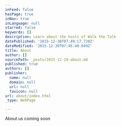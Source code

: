 ```yaml
---
inFeed: false
hasPage: true
inNav: true
inLanguage: null
starred: false
keywords: []
description: Learn about the hosts of Walk the Talk
datePublished: '2015-12-30T07:49:17.720Z'
dateModified: '2015-12-30T07:45:40.049Z'
title: About
author: []
sourcePath: _posts/2015-12-19-about.md
published: true
authors: []
publisher:
  name: null
  domain: null
  url: null
  favicon: null
url: about/index.html
_type: WebPage

---
```

About us coming soon